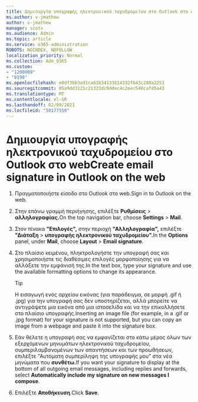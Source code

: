 ```yaml
---
title: Δημιουργία υπογραφής ηλεκτρονικού ταχυδρομείου στο Outlook στο web
ms.author: v-jmathew
author: v-jmathew
manager: scotv
ms.audience: Admin
ms.topic: article
ms.service: o365-administration
ROBOTS: NOINDEX, NOFOLLOW
localization_priority: Normal
ms.collection: Adm_O365
ms.custom:
- "1200009"
- "8198"
ms.openlocfilehash: e0df3bb3ed1ca61b34133814332f643c280a2251
ms.sourcegitcommit: 05a9dd3121c21322dc9ddec4c2eec548cafd5a43
ms.translationtype: MT
ms.contentlocale: el-GR
ms.lasthandoff: 02/09/2021
ms.locfileid: "50177550"
---
```

# <a name="create-email-signature-in-outlook-on-the-web"></a><span data-ttu-id="e2146-102">Δημιουργία υπογραφής ηλεκτρονικού ταχυδρομείου στο Outlook στο web</span><span class="sxs-lookup"><span data-stu-id="e2146-102">Create email signature in Outlook on the web</span></span>

1. <span data-ttu-id="e2146-103">Πραγματοποιήστε είσοδο στο Outlook στο web.</span><span class="sxs-lookup"><span data-stu-id="e2146-103">Sign in to Outlook on the web.</span></span>
2. <span data-ttu-id="e2146-104">Στην επάνω γραμμή περιήγησης, επιλέξτε **Ρυθμίσεις**  >  **αλληλογραφίας.**</span><span class="sxs-lookup"><span data-stu-id="e2146-104">On the top navigation bar, choose **Settings** > **Mail**.</span></span>
3. <span data-ttu-id="e2146-105">Στον πίνακα **"Επιλογές",** στην περιοχή **"Αλληλογραφία",** επιλέξτε **"Διάταξη**  >  **υπογραφής ηλεκτρονικού ταχυδρομείου".**</span><span class="sxs-lookup"><span data-stu-id="e2146-105">In the **Options** panel, under **Mail**, choose **Layout** > **Email signature**.</span></span>
4. <span data-ttu-id="e2146-106">Στο πλαίσιο κειμένου, πληκτρολογήστε την υπογραφή σας και χρησιμοποιήστε τις διαθέσιμες επιλογές μορφοποίησης για να αλλάξετε την εμφάνισή της.</span><span class="sxs-lookup"><span data-stu-id="e2146-106">In the text box, type your signature and use the available formatting options to change its appearance.</span></span>

    > [!TIP]
    > <span data-ttu-id="e2146-107">Η εισαγωγή ενός αρχείου εικόνας (για παράδειγμα, σε μορφή .gif ή .jpg) για την υπογραφή σας δεν υποστηρίζεται, αλλά μπορείτε να αντιγράψετε μια εικόνα από μια ιστοσελίδα και να την επικολλήσετε στο πλαίσιο υπογραφής.</span><span class="sxs-lookup"><span data-stu-id="e2146-107">Inserting an image file (for example, in a .gif or .jpg format) for your signature is not supported, but you can copy an image from a webpage and paste it into the signature box.</span></span>

5. <span data-ttu-id="e2146-108">Εάν θέλετε η υπογραφή σας να εμφανίζεται στο κάτω μέρος όλων των εξερχόμενων μηνυμάτων ηλεκτρονικού ταχυδρομείου, συμπεριλαμβανομένων των απαντήσεων και των προωθήσεων, επιλέξτε "Αυτόματη συμπερίληψη της υπογραφής μου" στα νέα μηνύματα που **συνθέτω.**</span><span class="sxs-lookup"><span data-stu-id="e2146-108">If you want your signature to display at the bottom of all outgoing email messages, including replies and forwards, select **Automatically include my signature on new messages I compose**.</span></span>
6. <span data-ttu-id="e2146-109">Επιλέξτε **Αποθήκευση**.</span><span class="sxs-lookup"><span data-stu-id="e2146-109">Click **Save**.</span></span>
